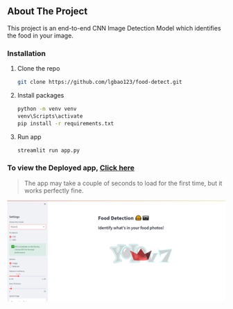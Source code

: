 

<!-- ABOUT THE PROJECT -->
## About The Project



This project is an end-to-end CNN Image Detection Model which identifies the food in your image.


### Installation


1. Clone the repo
   ```sh
   git clone https://github.com/lgbao123/food-detect.git
   ```
3. Install packages
   ```sh
   python -m venv venv
   venv\Scripts\activate
   pip install -r requirements.txt
   ```
4. Run app
   ```sh
   streamlit run app.py
   ```



### To view the Deployed app, [Click here](https://lgbao123-food-detect-app-1nwc2g.streamlit.app/)

> The app may take a couple of seconds to load for the first time, but it works perfectly fine.

![Screenshot](./assets/demo.png)


